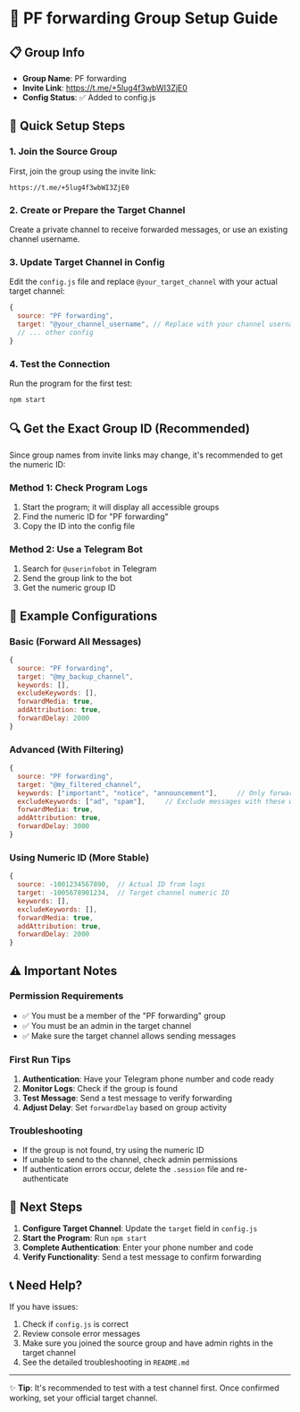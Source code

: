# 🔧 PF forwarding Group Setup Guide

## 📋 Group Info
- **Group Name**: PF forwarding
- **Invite Link**: https://t.me/+5lug4f3wbWI3ZjE0
- **Config Status**: ✅ Added to config.js

## 🚀 Quick Setup Steps

### 1. Join the Source Group
First, join the group using the invite link:
```
https://t.me/+5lug4f3wbWI3ZjE0
```

### 2. Create or Prepare the Target Channel
Create a private channel to receive forwarded messages, or use an existing channel username.

### 3. Update Target Channel in Config
Edit the `config.js` file and replace `@your_target_channel` with your actual target channel:

```javascript
{
  source: "PF forwarding",
  target: "@your_channel_username", // Replace with your channel username
  // ... other config
}
```

### 4. Test the Connection
Run the program for the first test:
```bash
npm start
```

## 🔍 Get the Exact Group ID (Recommended)

Since group names from invite links may change, it's recommended to get the numeric ID:

### Method 1: Check Program Logs
1. Start the program; it will display all accessible groups
2. Find the numeric ID for "PF forwarding"
3. Copy the ID into the config file

### Method 2: Use a Telegram Bot
1. Search for `@userinfobot` in Telegram
2. Send the group link to the bot
3. Get the numeric group ID

## 📝 Example Configurations

### Basic (Forward All Messages)
```javascript
{
  source: "PF forwarding",
  target: "@my_backup_channel",
  keywords: [],
  excludeKeywords: [],
  forwardMedia: true,
  addAttribution: true,
  forwardDelay: 2000
}
```

### Advanced (With Filtering)
```javascript
{
  source: "PF forwarding",
  target: "@my_filtered_channel",
  keywords: ["important", "notice", "announcement"],     // Only forward messages with these keywords
  excludeKeywords: ["ad", "spam"],     // Exclude messages with these words
  forwardMedia: true,
  addAttribution: true,
  forwardDelay: 3000
}
```

### Using Numeric ID (More Stable)
```javascript
{
  source: -1001234567890,  // Actual ID from logs
  target: -1005678901234,  // Target channel numeric ID
  keywords: [],
  excludeKeywords: [],
  forwardMedia: true,
  addAttribution: true,
  forwardDelay: 2000
}
```

## ⚠️ Important Notes

### Permission Requirements
- ✅ You must be a member of the "PF forwarding" group
- ✅ You must be an admin in the target channel
- ✅ Make sure the target channel allows sending messages

### First Run Tips
1. **Authentication**: Have your Telegram phone number and code ready
2. **Monitor Logs**: Check if the group is found
3. **Test Message**: Send a test message to verify forwarding
4. **Adjust Delay**: Set `forwardDelay` based on group activity

### Troubleshooting
- If the group is not found, try using the numeric ID
- If unable to send to the channel, check admin permissions
- If authentication errors occur, delete the `.session` file and re-authenticate

## 🎯 Next Steps

1. **Configure Target Channel**: Update the `target` field in `config.js`
2. **Start the Program**: Run `npm start`
3. **Complete Authentication**: Enter your phone number and code
4. **Verify Functionality**: Send a test message to confirm forwarding

## 📞 Need Help?

If you have issues:
1. Check if `config.js` is correct
2. Review console error messages
3. Make sure you joined the source group and have admin rights in the target channel
4. See the detailed troubleshooting in `README.md`

---

✨ **Tip**: It's recommended to test with a test channel first. Once confirmed working, set your official target channel. 